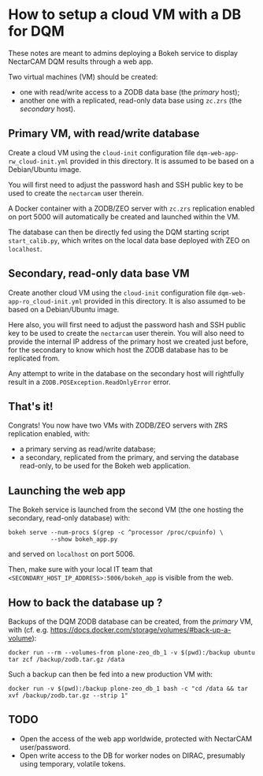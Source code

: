 # How to setup a cloud VM with a DB for DQM

These notes are meant to admins deploying a Bokeh service to display NectarCAM DQM results through a web app.

Two virtual machines (VM) should be created:
* one with read/write access to a ZODB data base (the _primary_ host);
* another one with a replicated, read-only data base using `zc.zrs` (the _secondary_ host).

## Primary VM, with read/write database

Create a cloud VM using the `cloud-init` configuration file `dqm-web-app-rw_cloud-init.yml` provided in this directory. It is assumed to be based on a Debian/Ubuntu image.

You will first need to adjust the password hash and SSH public key to be used to create the `nectarcam` user therein.

A Docker container with a ZODB/ZEO server with `zc.zrs` replication enabled on port 5000 will automatically be created and launched within the VM.

The database can then be directly fed using the DQM starting script `start_calib.py`, which writes on the local data base deployed with ZEO on `localhost`.

## Secondary, read-only data base VM

Create another cloud VM using the `cloud-init` configuration file `dqm-web-app-ro_cloud-init.yml` provided in this directory. It is also assumed to be based on a Debian/Ubuntu image. 

Here also, you will first need to adjust the password hash and SSH public key to be used to create the `nectarcam` user therein. You will also need to provide the internal IP address of the primary host we created just before, for the secondary to know which host the ZODB database has to be replicated from.

Any attempt to write in the database on the secondary host will rightfully result in a `ZODB.POSException.ReadOnlyError` error.

## That's it!

Congrats! You now have two VMs with ZODB/ZEO servers with ZRS replication enabled, with:
* a primary serving as read/write database;
* a secondary, replicated from the primary, and serving the database read-only, to be used for the Bokeh web application.

## Launching the web app

The Bokeh service is launched from the second VM (the one hosting the secondary, read-only database) with:
```shell
bokeh serve --num-procs $(grep -c ^processor /proc/cpuinfo) \
            --show bokeh_app.py
```
and served on `localhost` on port 5006.

Then, make sure with your local IT team that `<SECONDARY_HOST_IP_ADDRESS>:5006/bokeh_app` is visible from the web.

## How to back the database up ?

Backups of the DQM ZODB database can be created, from the _primary_ VM, with (cf. e.g. https://docs.docker.com/storage/volumes/#back-up-a-volume):

```shell
docker run --rm --volumes-from plone-zeo_db_1 -v $(pwd):/backup ubuntu tar zcf /backup/zodb.tar.gz /data
```
Such a backup can then be fed into a new production VM with:
```shell
docker run -v $(pwd):/backup plone-zeo_db_1 bash -c "cd /data && tar xvf /backup/zodb.tar.gz --strip 1"
```

##  TODO

* Open the access of the web app worldwide, protected with NectarCAM user/password.
* Open write access to the DB for worker nodes on DIRAC, presumably using temporary, volatile tokens.

